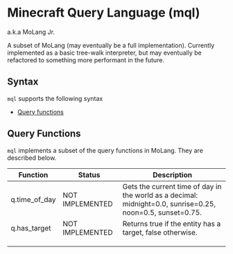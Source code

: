 # Minecraft Query Language (mql)

a.k.a MoLang Jr.

A subset of MoLang (may eventually be a full implementation). Currently implemented as a basic tree-walk interpreter, 
but may eventually be refactored to something more performant in the future. 

## Syntax

`mql` supports the following syntax
* [Query functions](#query-functions)

## Query Functions

`mql` implements a subset of the query functions in MoLang. They are described below.

| Function      | Status          | Description                                                                                                |
|---------------|-----------------|------------------------------------------------------------------------------------------------------------|
| q.time_of_day | NOT IMPLEMENTED | Gets the current time of day in the world as a decimal: midnight=0.0, sunrise=0.25, noon=0.5, sunset=0.75. |
| q.has_target  | NOT IMPLEMENTED | Returns true if the entity has a target, false otherwise.                                                  |
|               |                 |                                                                                                            |
|               |                 |                                                                                                            |
|               |                 |                                                                                                            |
